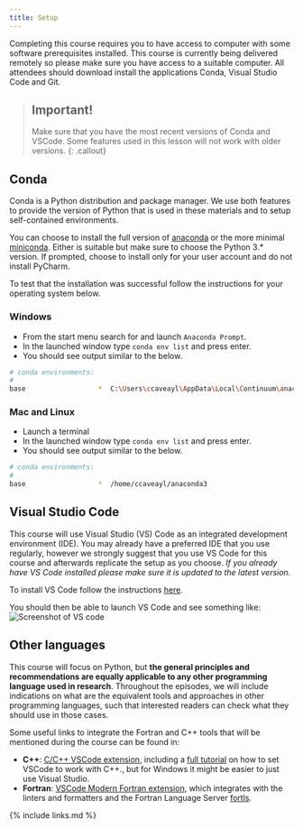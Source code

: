 ```yaml
---
title: Setup
---
```


Completing this course requires you to have access to computer with some
software prerequisites installed. This course is currently being delivered
remotely so please make sure you have access to a suitable computer. All
attendees should download install the applications Conda, Visual Studio Code and
Git.

> ## Important!
>
> Make sure that you have the most recent versions of Conda and VSCode. Some
> features used in this lesson will not work with older versions.
{: .callout}

## Conda

Conda is a Python distribution and package manager. We use both features to
provide the version of Python that is used in these materials and to setup
self-contained environments.

You can choose to install the full version of [anaconda][] or the more minimal
[miniconda][]. Either is suitable but make sure to choose the Python 3.*
version. If prompted, choose to install only for your user account and do not
install PyCharm.

[anaconda]: https://docs.anaconda.com/anaconda/install/
[miniconda]: https://docs.conda.io/projects/conda/en/latest/user-guide/install/

To test that the installation was successful follow the instructions for your
operating system below.

### Windows

* From the start menu search for and launch `Anaconda Prompt`.
* In the launched window type `conda env list` and press enter.
* You should see output similar to the below.

```bash
# conda environments:
#
base                  *  C:\Users\ccaveayl\AppData\Local\Continuum\anaconda3\
```

### Mac and Linux

* Launch a terminal
* In the launched window type `conda env list` and press enter.
* You should see output similar to the below.

```bash
# conda environments:
#
base                  *  /home/ccaveayl/anaconda3
```

## Visual Studio Code

This course will use Visual Studio (VS) Code as an integrated development
environment (IDE). You may already have a preferred IDE that you use regularly,
however we strongly suggest that you use VS Code for this course and afterwards
replicate the setup as you choose. *If you already have VS Code installed please
make sure it is updated to the latest version.*

To install VS Code follow the instructions
[here](https://code.visualstudio.com).

You should then be able to launch VS Code and see something like:
![Screenshot of VS code](fig/vs-code.png)

## Other languages

This course will focus on Python, but **the general principles and recommendations are
equally applicable to any other programming language used in research**. Throughout the
episodes, we will include indications on what are the equivalent tools and approaches in
other programming languages, such that interested readers can check what they should use 
in those cases.

Some useful links to integrate the Fortran and C++ tools that will be mentioned during the
course can be found in:

- **C++**: [C/C++ VSCode extension](https://marketplace.visualstudio.com/items?itemName=ms-vscode.cpptools), including a [full tutorial](https://code.visualstudio.com/docs/languages/cpp) on how to set VSCode to work with C++., but for Windows it might be easier to just use Visual Studio.
- **Fortran**: [VSCode Modern Fortran extension](https://fortran-lang.github.io/vscode-fortran-support/), which integrates with the linters and formatters and the Fortran Language Server [fortls](https://fortls.fortran-lang.org/).


{% include links.md %}
